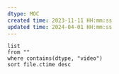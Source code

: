 ```yaml
---
dtype: MOC
created time: 2023-11-11 HH:mm:ss
updated time: 2024-04-01 HH:mm:ss
---
```


```dataview
list
from ""  
where contains(dtype, "video")
sort file.ctime desc
```
